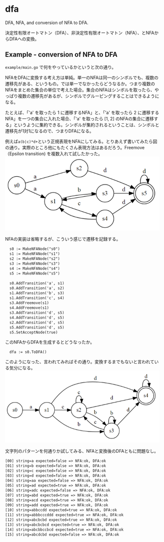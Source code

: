 # dfa

DFA, NFA, and conversion of NFA to DFA.

決定性有限オートマトン（DFA）、非決定性有限オートマトン（NFA）、とNFAからDFAへの変換。


## Example - conversion of NFA to DFA

`example/main.go` で何をやっているかというと次の通り。

NFAをDFAに変換する考え方は単純。単一のNFAは同一のシンボルでも、複数の遷移先がある、というもの。では単一でなかったらどうなるか。つまり複数のNFAをまとめた集合の単位で考えた場合。集合のNFAはシンボルを取ったら、やっぱり複数の遷移先があるが、シンボルでグルーピングすることはできるようになる。

たとえば、「'a' を取ったら 1 に遷移するNFA」と、「'a' を取ったら 2 に遷移するNFA」を一つの集合に入れた場合、「'a' を取ったら [1, 2] のNFAの集合に遷移する」というように集約できる。シンボルが集約されるということは、シンボルと遷移先が1対1になるので、つまりDFAになる。


例えば`a(b|c)*d+`という正規表現をNFAにしてみる。とりあえず書いてみたら図の通り。実際のところ他にもたくさん表現方法はあるだろう。Freemove（Epsilon transition) を複数入れて試したかった。
![](https://raw.githubusercontent.com/inazak/computation/master/dfa/v01/dfa/misc/NFA.png)

NFAの実装は省略するが、こういう感じで遷移を記録する。
```
  s0 := MakeNFANode("s0")
  s1 := MakeNFANode("s1")
  s2 := MakeNFANode("s2")
  s3 := MakeNFANode("s3")
  s4 := MakeNFANode("s4")
  s5 := MakeNFANode("s5")

  s0.AddTransition('a', s1)
  s0.AddTransition('a', s2)
  s1.AddTransition('b', s3)
  s1.AddTransition('c', s4)
  s3.AddFreemove(s1)
  s4.AddFreemove(s1)
  s3.AddTransition('d', s5)
  s4.AddTransition('d', s5)
  s2.AddTransition('d', s5)
  s5.AddTransition('d', s5)
  s5.SetAcceptNode(true)
```

このNFAからDFAを生成するとどうなったか。
```
  dfa := s0.ToDFA()
```

このようになった、言われてみればその通り。変換するまでもないと言われている気分になる。
![](https://raw.githubusercontent.com/inazak/computation/master/dfa/v01/dfa/misc/DFA.png)

文字列のパターンを何通りか試してみる、NFAと変換後のDFAともに問題なし。
```
[00] string=a expected=false => NFA:ok, DFA:ok
[01] string=b expected=false => NFA:ok, DFA:ok
[02] string=c expected=false => NFA:ok, DFA:ok
[03] string=d expected=false => NFA:ok, DFA:ok
[04] string=aa expected=false => NFA:ok, DFA:ok
[05] string=ad expected=true => NFA:ok, DFA:ok
[06] string=adc expected=false => NFA:ok, DFA:ok
[07] string=abd expected=true => NFA:ok, DFA:ok
[08] string=acd expected=true => NFA:ok, DFA:ok
[09] string=add expected=true => NFA:ok, DFA:ok
[10] string=abbccdd expected=true => NFA:ok, DFA:ok
[11] string=abbbcccddd expected=true => NFA:ok, DFA:ok
[12] string=abcbcbd expected=true => NFA:ok, DFA:ok
[13] string=abcbcbcd expected=true => NFA:ok, DFA:ok
[14] string=abcbbccbcd expected=true => NFA:ok, DFA:ok
[15] string=abcdcbd expected=false => NFA:ok, DFA:ok
```


